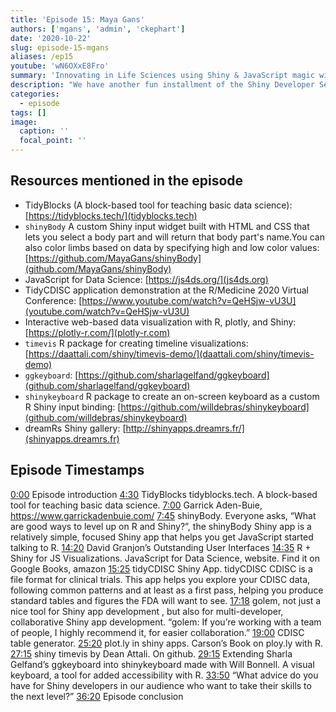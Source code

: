 ```yaml
---
title: 'Episode 15: Maya Gans'
authors: ['mgans', 'admin', 'ckephart']
date: '2020-10-22'
slug: episode-15-mgans
aliases: /ep15
youtube: 'wN6OXxE8Fro' 
summary: 'Innovating in Life Sciences using Shiny & JavaScript magic with Maya Gans!'
description: "We have another fun installment of the Shiny Developer Series in episode 15!  Our guest is statistical programmer and data scientist Maya Gans, and she tells us about her unique journey to R, her experience as a summer intern at RStudio, and the ways she has wielded some magical integrations of Shiny and javascript to create powerful applications in life sciences. Plus you will not want to miss the inside story behind the shinykeyboard widget!"
categories:
  - episode
tags: []
image:
  caption: ''
  focal_point: ''
---
```


## Resources mentioned in the episode

* TidyBlocks (A block-based tool for teaching basic data science): [https://tidyblocks.tech/](tidyblocks.tech)
* `shinyBody` A custom Shiny input widget built with HTML and CSS that lets you select a body part and will return that body part's name.You can also color limbs based on data by specifying high and low color values: [https://github.com/MayaGans/shinyBody](github.com/MayaGans/shinyBody)
* JavaScript for Data Science: [https://js4ds.org/](js4ds.org)
* TidyCDISC application demonstration at the R/Medicine 2020 Virtual Conference: [https://www.youtube.com/watch?v=QeHSjw-vU3U](youtube.com/watch?v=QeHSjw-vU3U)
* Interactive web-based data visualization with R, plotly, and Shiny: [https://plotly-r.com/](plotly-r.com)
* `timevis` R package for creating timeline visualizations: [https://daattali.com/shiny/timevis-demo/](daattali.com/shiny/timevis-demo)
* `ggkeyboard`: [https://github.com/sharlagelfand/ggkeyboard](github.com/sharlagelfand/ggkeyboard)
* `shinykeyboard` R package to create an on-screen keyboard as a custom R Shiny input binding: [https://github.com/willdebras/shinykeyboard](github.com/willdebras/shinykeyboard)
* dreamRs Shiny gallery: [http://shinyapps.dreamrs.fr/](shinyapps.dreamrs.fr)


## Episode Timestamps

[0:00](https://www.youtube.com/watch?v=wN6OXxE8Fro&t=0m0s) Episode introduction
[4:30](https://www.youtube.com/watch?v=wN6OXxE8Fro&t=4m30s) TidyBlocks tidyblocks.tech. A block-based tool for teaching basic data science.
[7:00](https://www.youtube.com/watch?v=wN6OXxE8Fro&t=7m00s) Garrick Aden-Buie, https://www.garrickadenbuie.com/
[7:45](https://www.youtube.com/watch?v=wN6OXxE8Fro&t=7m45s) shinyBody. Everyone asks, “What are good ways to level up on R and Shiny?”, the shinyBody Shiny app is a relatively simple, focused Shiny app that helps you get JavaScript started talking to R.
[14:20](https://www.youtube.com/watch?v=wN6OXxE8Fro&t=14m20s) David Granjon’s Outstanding User Interfaces
[14:35](https://www.youtube.com/watch?v=wN6OXxE8Fro&t=14m35s) R + Shiny for JS Visualizations. JavaScript for Data Science, website. Find it on Google Books, amazon
[15:25](https://www.youtube.com/watch?v=wN6OXxE8Fro&t=15m25s) tidyCDISC Shiny App. tidyCDISC CDISC is a file format for clinical trials. This app helps you explore your CDISC data, following common patterns and at least as a first pass, helping you produce standard tables and figures the FDA will want to see.
[17:18](https://www.youtube.com/watch?v=wN6OXxE8Fro&t=17m18s) golem, not just a nice tool for Shiny app development , but also for multi-developer, collaborative Shiny app development. “golem: If you’re working with a team of people, I highly recommend it, for easier collaboration.”
[19:00](https://www.youtube.com/watch?v=wN6OXxE8Fro&t=19m00s) CDISC table generator.
[25:20](https://www.youtube.com/watch?v=wN6OXxE8Fro&t=25m20s) plot.ly in shiny apps. Carson’s Book on ploy.ly with R.
[27:15](https://www.youtube.com/watch?v=wN6OXxE8Fro&t=27m15s) shiny timevis by Dean Attali. On github.
[29:15](https://www.youtube.com/watch?v=wN6OXxE8Fro&t=29m15s) Extending Sharla Gelfand’s ggkeyboard into shinykeyboard made with Will Bonnell. A visual keyboard, a tool for added accessibility with R.
[33:50](https://www.youtube.com/watch?v=wN6OXxE8Fro&t=33m50s) “What advice do you have for Shiny developers in our audience who want to take their skills to the next level?”
[36:20](https://www.youtube.com/watch?v=wN6OXxE8Fro&t=36m20s) Episode conclusion